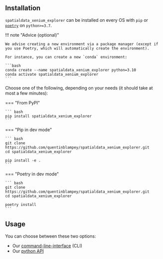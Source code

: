 ## Installation

`spatialdata_xenium_explorer` can be installed on every OS with `pip` or [`poetry`](https://python-poetry.org/docs/) on `python>=3.7`.

!!! note "Advice (optional)"

    We advise creating a new environment via a package manager (except if you use Poetry, which will automatically create the environment).

    For instance, you can create a new `conda` environment:

    ```bash
    conda create --name spatialdata_xenium_explorer python=3.10
    conda activate spatialdata_xenium_explorer
    ```

Choose one of the following, depending on your needs (it should take at most a few minutes):

=== "From PyPI"

    ``` bash
    pip install spatialdata_xenium_explorer
    ```

=== "Pip in dev mode"

    ``` bash
    git clone https://github.com/quentinblampey/spatialdata_xenium_explorer.git
    cd spatialdata_xenium_explorer

    pip install -e .
    ```

=== "Poetry in dev mode"

    ``` bash
    git clone https://github.com/quentinblampey/spatialdata_xenium_explorer.git
    cd spatialdata_xenium_explorer

    poetry install
    ```

## Usage

You can choose between these two options:

- Our [command-line-interface](../cli) (CLI)
- Our [python API](../api)